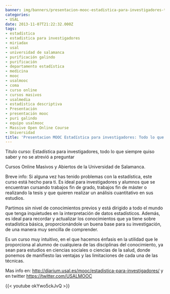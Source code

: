 ```yaml
---
banner: img/banners/presentacion-mooc-estadistica-para-investigadores-todo-lo-que-quiso-saber-y-nunca.jpg
categories:
- USAL
date: 2013-11-07T21:22:32.000Z
tags:
- estadística
- estadistica para investigadores
- miriadax
- usal
- universidad de salamanca
- purificación galindo
- purificación
- departamento estadística
- medicina
- mooc
- usalmooc
- coma
- curso online
- cursos masivos
- usalmedia
- estadística descriptiva
- Presentación
- presentación mooc
- puri galindo
- equipo usalmooc
- Massive Open Online Course
- Universidad
title: 'Presentacion MOOC Estadística para investigadores: Todo lo que quiso saber y nunca...'
---
```


Titulo curso: Estadística para investigadores, todo lo que siempre quiso saber y no se atrevió a preguntar

Cursos Online Masivos y Abiertos de la Universidad de Salamanca.

Breve info: Si alguna vez has tenido problemas con la estadística, este curso está hecho para ti. Es ideal para investigadores y alumnos que se encuentran cursando trabajos fin de grado, trabajos fin de máster o realizando la tesis y que quieren realizar un análisis cuantitativo en sus estudios.

 Partimos sin nivel de conocimientos previos y está dirigido a todo el mundo que tenga inquietudes en la interpretación de datos estadísticos. Además, es ideal para recordar y actualizar los conocimientos que ya tiene sobre estadística básica, proporcionándole un buena base para su investigación, de una manera muy sencilla de comprender.

 Es un curso muy intuitivo, en el que hacemos énfasis en la utilidad que le proporciona al alumno de cualquiera de las disciplinas del conocimiento, ya sean para estudios en ciencias sociales o ciencias de la salud, donde ponemos de manifiesto las ventajas y las limitaciones de cada una de las técnicas.

Mas info en: http://diarium.usal.es/mooc/estadistica-para-investigadores/ y en twitter https://twitter.com/USALMOOC

{{< youtube okYwo5ckJvQ >}}
